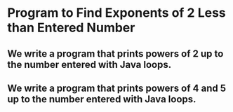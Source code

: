 # Program to Find Exponents of 2 Less than Entered Number


## We write a program that prints powers of 2 up to the number entered with Java loops.



## We write a program that prints powers of 4 and 5 up to the number entered with Java loops.